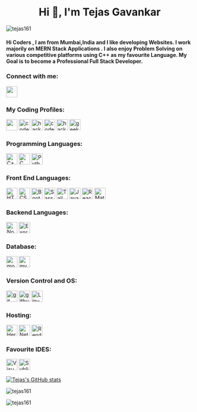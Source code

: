 
<h1 align="center">Hi 👋, I'm Tejas Gavankar</h1>

<p align="left"> <img src="https://komarev.com/ghpvc/?username=tejas161&label=Profile%20views&color=0e75b6&style=flat" alt="tejas161" /> </p>

<h4>Hi Coders , I am from Mumbai,India and I like developing Websites. I work majorily on MERN Stack Applications . I also enjoy Problem Solving on various competitive platforms using C++ as my favourite Language. My  Goal is to become a Professional Full Stack Developer.</h4>


<h3 align="left">Connect with me:</h3>
<p align="left"> 
   <a href="https://linkedin.com/in/tejas-gavankar-305757195" target="_blank">
        <img
            height="30"
            src="https://img.shields.io/badge/linkedin-%230077B5.svg?style=for-the-badge&logo=linkedin&logoColor=white"
              /></a>
 </p>
 
 
<h3 align="left">My Coding Profiles:</h3>
 <p>
   <a  href="https://www.leetcode.com/tejas1611" target="blank"><img height="30" src="https://img.shields.io/badge/-LeetCode-FFA116?style=for-the-badge&logo=LeetCode&logoColor=white" /></a> 
<a  href="https://www.codechef.com/users/tejas_16" target="_blank"><img height="30" src="https://img.shields.io/badge/-CodeChef-5B4638?style=for-the-badge&logo=CodeChef&logoColor=white" alt="codechef"/></a> 
<a  href="https://www.hackerrank.com/tejasgawankar16" target="_blank"><img height="30" src="https://img.shields.io/badge/-Hackerrank-2EC866?style=for-the-badge&logo=HackerRank&logoColor=white"  alt="hackerrank"/></a> 
<a  href="https://codeforces.com/profile/tejas_16" target="_blank"><img src="https://img.shields.io/badge/Codeforces-e8932b?style=for-the-badge&logo=Codeforces&logoColor=white" alt="codeforces" height="30" /></a> 
<a href="https://www.hackerearth.com/@tejas628" target="blank"><img src="https://img.shields.io/badge/HackerEarth-%232C3454.svg?&style=for-the-badge&logo=HackerEarth&logoColor=Blue" alt="hackerearth"  height="30"/></a> 
<a  href="https://auth.geeksforgeeks.org/user/tejasgawankar16" target="blank"><img src="https://img.shields.io/badge/GeeksforGeeks-298D46?style=for-the-badge&logo=geeksforgeeks&logoColor=white" alt="geeksforgeeks" height="30" /></a> 
</p>


<h3 align="left">Programming Languages:</h3>
<p align="left">
<img src="https://img.shields.io/badge/C%2B%2B-00599C?style=for-the-badge&logo=c%2B%2B&logoColor=white" alt="C++" height="30"/>
 <img src="https://img.shields.io/badge/C-00599C?style=for-the-badge&logo=c&logoColor=white" alt="C" height="30"/>
 <img src="https://img.shields.io/badge/Python-FFD43B?style=for-the-badge&logo=python&logoColor=blue" alt="Python" height="30"/>
  </p>
  
  
  
<h3 align="left">Front End Languages:</h3>
<p align="left">
 <img src="https://img.shields.io/badge/HTML5-E34F26?style=for-the-badge&logo=html5&logoColor=white" alt="HTML" height="30"/>
  <img src="https://img.shields.io/badge/CSS3-1572B6?style=for-the-badge&logo=css3&logoColor=white" alt="CSS" height="30"/>
  <img src="https://img.shields.io/badge/Bootstrap-563D7C?style=for-the-badge&logo=bootstrap&logoColor=white" alt="Bootstrap" height="30"/>
  <img src="https://img.shields.io/badge/Sass-CC6699?style=for-the-badge&logo=sass&logoColor=white" alt="Sass" height="30"/>
  <img src="https://img.shields.io/badge/Tailwind_CSS-38B2AC?style=for-the-badge&logo=tailwind-css&logoColor=white" alt="Tailwind Css" height="30"/>
  <img src="https://img.shields.io/badge/JavaScript-323330?style=for-the-badge&logo=javascript&logoColor=F7DF1E" alt="Javascript" height="30"/>
  <img src="https://img.shields.io/badge/React-20232A?style=for-the-badge&logo=react&logoColor=61DAFB" alt="React JS" height="30"/>
  <img src="https://img.shields.io/badge/Material%20UI-007FFF?style=for-the-badge&logo=mui&logoColor=white" alt="Material UI" height="30"/>
  </p>



<h3 align="left">Backend Languages:</h3>
<p align="left">
 <img src="https://img.shields.io/badge/Node.js-339933?style=for-the-badge&logo=nodedotjs&logoColor=white" alt="NodeJS" height="30"/>
 <img src="https://img.shields.io/badge/Express.js-000000?style=for-the-badge&logo=express&logoColor=white" alt="ExpressJS" height="30"/>
  </p>




<h3 align="left">Database:</h3>
<p align="left">
   <img src="https://img.shields.io/badge/MongoDB-4EA94B?style=for-the-badge&logo=mongodb&logoColor=white" alt="mongodb" height="30"/>
    <img src="https://img.shields.io/badge/MySQL-005C84?style=for-the-badge&logo=mysql&logoColor=white" alt="mySQL server" height="30"/>
 </p>



<h3 align="left">Version Control and OS:</h3>
<p align="left"> 
 <img src="https://img.shields.io/badge/git-%23F05033.svg?style=for-the-badge&logo=git&logoColor=white" alt="git" height="30"/>
  <img src="https://img.shields.io/badge/github-%23121011.svg?style=for-the-badge&logo=github&logoColor=white" alt="github" height="30"/>
  <img src="https://img.shields.io/badge/Linux-FCC624?style=for-the-badge&logo=linux&logoColor=black" alt="Linux" height="30"/>
  </p>
  
  
  
<h3 align="left">Hosting:</h3>
<p align="left"> 
 <img src="https://img.shields.io/badge/Heroku-430098?style=for-the-badge&logo=heroku&logoColor=white" alt="Heroku" height="30"/>
  <img src="https://img.shields.io/badge/Netlify-00C7B7?style=for-the-badge&logo=netlify&logoColor=white" alt="Netlify" height="30"/>
  <img src="https://img.shields.io/badge/Render-46E3B7?style=for-the-badge&logo=render&logoColor=white" alt="Render" height="30"/>
    </p>


<h3 align="left">Favourite IDES:</h3>
<p align="left"> 
 <img src="https://img.shields.io/badge/Visual_Studio_Code-0078D4?style=for-the-badge&logo=visual%20studio%20code&logoColor=white" alt="Visual Studio Code" height="30"/>
  <img src="https://img.shields.io/badge/sublime_text-%23575757.svg?&style=for-the-badge&logo=sublime-text&logoColor=important" alt="Sublime Text" height="30"/>  
  </p>
 
 

[![Tejas's GitHub stats](https://github-readme-stats.vercel.app/api?username=tejas161&count_private=true&show_icons=true)](https://profile-summary-for-github.com/user/tejas161)

<p><img align="center" src="https://github-readme-stats.vercel.app/api/top-langs?username=tejas161&show_icons=true&locale=en&layout=compact" alt="tejas161" /></p>

<p><img align="center" src="https://github-readme-streak-stats.herokuapp.com/?user=tejas161&" alt="tejas161" /></p>

